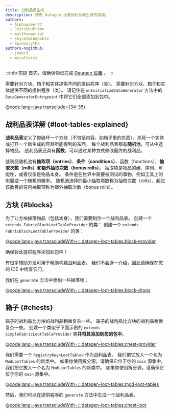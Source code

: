 ```yaml
---
title: 战利品表生成
description: 使用 Datagen 设置战利品表生成的指南。
authors:
  - Alphagamer47
  - JustinHuPrime
  - matthewperiut
  - skycatminepokie
  - Spinoscythe
authors-nogithub:
  - jmanc3
  - mcrafterzz
---
```


:::info 前提
首先，请确保你已完成 [Datagen 设置](./setup) 。
:::

需要针对方块、箱子和实体提供不同的提供程序（类）。 需要针对方块、箱子和实体提供不同的提供程序（类）。 请记住在 `onInitializeDataGenerator` 方法中的 `DataGeneratorEntrypoint` 中将它们全部添加到包中。

@[code lang=java transclude={34-35}](@/reference/latest/src/client/java/com/example/docs/datagen/FabricDocsReferenceDataGenerator.java)

## 战利品表详解 {#loot-tables-explained}

**战利品表**定义了你破坏一个方块（不包括内容，如箱子里的东西）、杀死一个实体或打开一个新生成的容器所能得到的东西。 每个战利品表都有**随机池**，可从中选择物品。 战利品表还具有**函数**，可以通过某种方式修改最终的战利品。

战利品随机池有**抽取项（entries）**、**条件（conditions）**、函数（functions）、**抽取次数（rolls）**和**额外抽取次数（bonus rolls）**。 抽取项是物品的组、序列、可能性，或者仅仅是物品本身。 条件是在世界中需要被测试的事物，例如工具上的附魔或一个随机的概率。 随机池选择的最小抽取项数称为抽取次数（rolls），超过该数目的任何抽取项称为额外抽取次数（bonus rolls）。

## 方块 {#blocks}

为了让方块掉落物品（包括本身），我们需要制作一个战利品表。 创建一个 `extends FabricBlockLootTableProvider` 的类： 创建一个 `extends FabricBlockLootTableProvider` 的类：

@[code lang=java transcludeWith=:::datagen-loot-tables:block-provider](@/reference/latest/src/client/java/com/example/docs/datagen/FabricDocsReferenceBlockLootTableProvider.java)

确保将此提供程序添加到包中！

有很多辅助方法可用于帮助构建战利品表。 我们不会逐一介绍，因此请确保在您的 IDE 中检查它们。

我们在 `generate` 方法中添加一些掉落物：

@[code lang=java transcludeWith=:::datagen-loot-tables:block-drops](@/reference/latest/src/client/java/com/example/docs/datagen/FabricDocsReferenceBlockLootTableProvider.java)

## 箱子 {#chests}

箱子的战利品比方块的战利品稍微复杂一些。 箱子的战利品比方块的战利品稍微复杂一些。 创建一个类似于下面示例的 `extends SimpleFabricLootTableProvider` 类**并将其添加到您的包中**。

@[code lang=java transcludeWith=:::datagen-loot-tables:chest-provider](@/reference/latest/src/client/java/com/example/docs/datagen/FabricDocsReferenceChestLootTableProvider.java)

我们需要一个 `RegistryKey<LootTable>` 作为战利品表。 我们把它放入一个名为 `ModLootTables` 的新类中。 如果你使用拆分源，请确保它位于你的 `main` 源集中。 我们把它放入一个名为 `ModLootTables` 的新类中。 如果你使用拆分源，请确保它位于你的 `main` 源集中。

@[code lang=java transcludeWith=:::datagen-loot-tables:mod-loot-tables](@/reference/latest/src/main/java/com/example/docs/ModLootTables.java)

然后，我们可以在提供程序的 `generate` 方法中生成一个战利品表。

@[code lang=java transcludeWith=:::datagen-loot-tables:chest-loot](@/reference/latest/src/client/java/com/example/docs/datagen/FabricDocsReferenceChestLootTableProvider.java)
